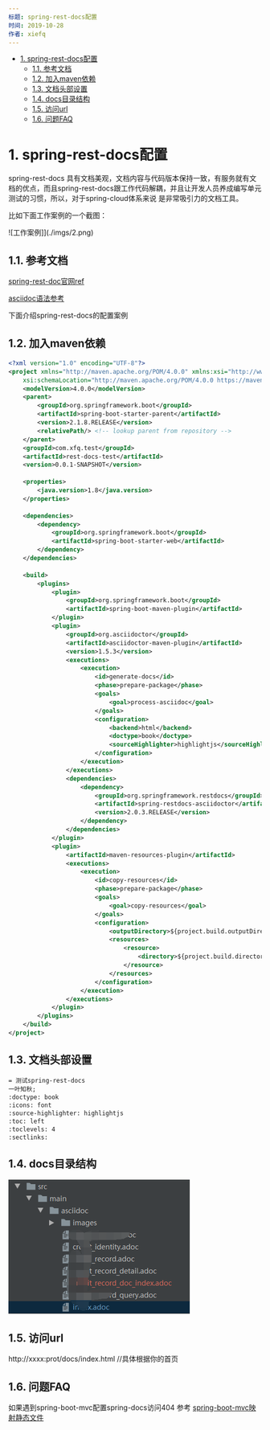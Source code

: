 ```yaml
---
标题: spring-rest-docs配置
时间: 2019-10-28
作者: xiefq
---
```


<!-- TOC -->

- [1. spring-rest-docs配置](#1-spring-rest-docs配置)
    - [1.1. 参考文档](#11-参考文档)
    - [1.2. 加入maven依赖](#12-加入maven依赖)
    - [1.3. 文档头部设置](#13-文档头部设置)
    - [1.4. docs目录结构](#14-docs目录结构)
    - [1.5. 访问url](#15-访问url)
    - [1.6. 问题FAQ](#16-问题faq)

<!-- /TOC -->

# 1. spring-rest-docs配置
spring-rest-docs 具有文档美观，文档内容与代码版本保持一致，有服务就有文档的优点，而且spring-rest-docs跟工作代码解耦，并且让开发人员养成编写单元测试的习惯，所以，对于spring-cloud体系来说
是非常吸引力的文档工具。

比如下面工作案例的一个截图：

![工作案例]](./imgs/2.png)

## 1.1. 参考文档
[spring-rest-doc官网ref](https://docs.spring.io/spring-restdocs/docs/2.0.3.RELEASE/reference/html5/)

[asciidoc语法参考](https://asciidoctor.org/docs/user-manual)

下面介绍spring-rest-docs的配置案例

## 1.2. 加入maven依赖
```xml
<?xml version="1.0" encoding="UTF-8"?>
<project xmlns="http://maven.apache.org/POM/4.0.0" xmlns:xsi="http://www.w3.org/2001/XMLSchema-instance"
	xsi:schemaLocation="http://maven.apache.org/POM/4.0.0 https://maven.apache.org/xsd/maven-4.0.0.xsd">
	<modelVersion>4.0.0</modelVersion>
	<parent>
		<groupId>org.springframework.boot</groupId>
		<artifactId>spring-boot-starter-parent</artifactId>
		<version>2.1.8.RELEASE</version>
		<relativePath/> <!-- lookup parent from repository -->
	</parent>
	<groupId>com.xfq.test</groupId>
	<artifactId>rest-docs-test</artifactId>
	<version>0.0.1-SNAPSHOT</version>

	<properties>
		<java.version>1.8</java.version>
	</properties>

	<dependencies>
		<dependency>
			<groupId>org.springframework.boot</groupId>
			<artifactId>spring-boot-starter-web</artifactId>
		</dependency>
	</dependencies>

	<build>
		<plugins>
			<plugin>
				<groupId>org.springframework.boot</groupId>
				<artifactId>spring-boot-maven-plugin</artifactId>
			</plugin>
			<plugin>
				<groupId>org.asciidoctor</groupId>
				<artifactId>asciidoctor-maven-plugin</artifactId>
				<version>1.5.3</version>
				<executions>
					<execution>
						<id>generate-docs</id>
						<phase>prepare-package</phase>
						<goals>
							<goal>process-asciidoc</goal>
						</goals>
						<configuration>
							<backend>html</backend>
							<doctype>book</doctype>
							<sourceHighlighter>highlightjs</sourceHighlighter>
						</configuration>
					</execution>
				</executions>
				<dependencies>
					<dependency>
						<groupId>org.springframework.restdocs</groupId>
						<artifactId>spring-restdocs-asciidoctor</artifactId>
						<version>2.0.3.RELEASE</version>
					</dependency>
				</dependencies>
			</plugin>
			<plugin>
				<artifactId>maven-resources-plugin</artifactId>
				<executions>
					<execution>
						<id>copy-resources</id>
						<phase>prepare-package</phase>
						<goals>
							<goal>copy-resources</goal>
						</goals>
						<configuration>
							<outputDirectory>${project.build.outputDirectory}/static/docs</outputDirectory>
							<resources>
								<resource>
									<directory>${project.build.directory}/generated-docs</directory>
								</resource>
							</resources>
						</configuration>
					</execution>
				</executions>
			</plugin>
		</plugins>
	</build>
</project>
```
## 1.3. 文档头部设置
```adoc
= 测试spring-rest-docs
一叶知秋;
:doctype: book
:icons: font
:source-highlighter: highlightjs
:toc: left
:toclevels: 4
:sectlinks:

```

## 1.4. docs目录结构
![spring-rest-docs文档结构](./imgs/1.png)

## 1.5. 访问url
http://xxxx:prot/docs/index.html //具体根据你的首页

## 1.6. 问题FAQ
如果遇到spring-boot-mvc配置spring-docs访问404 参考 [spring-boot-mvc映射静态文件](./spring-boot-mvc映射静态资源.md)